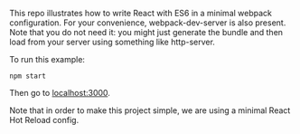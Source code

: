 This repo illustrates how to write React with ES6 in a minimal webpack configuration. For your convenience, webpack-dev-server is also present. Note that you do not need it: you might just generate the bundle and then load from your server using something like http-server.

To run this example:

```shell
npm start
```

Then go to [localhost:3000](http://localhost:3000).

Note that in order to make this project simple, we are using a minimal React Hot Reload config.